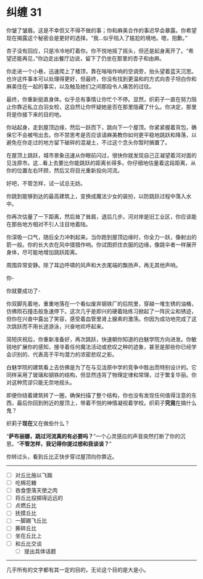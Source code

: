 # 纠缠 31

你皱了皱眉。这是不幸但又不得不做的事；你和麻美合作的事迟早会暴露。你希望现在揭露这个秘密会是更好的选择。“我...似乎陷入了尴尬的境地。嗯，抱歉。”

杏子没有回应，只是冷冷地盯着你。你不悦地摇了摇头，但还是起身离开了。“希望还能再见，”你边走出餐厅边说，留下了仍坐在那里的杏子和由麻。

你走进一个小巷，迅速爬上了楼顶，靠在嗡嗡作响的空调旁，抬头望着蓝天沉思。也许这件事本可以处理得更好，但最终，你没有找到更温和的方式向杏子坦白你和麻美住在一起的事实，以及触及她们之间那段令人痛苦的过往。

最终，你重新挺直身体。似乎总有事情让你忙个不停。显然，织莉子一直在努力阻止你靠近私立白羽女校，这自然让你怀疑她是否在那里隐藏了什么。你决定，那里将是你接下来的目的地。

你站起身，走到屋顶边缘，然后一跃而下，跳向下一个屋顶。你紧紧握着背包，确保它不会被甩出去。你不禁思考是否应该请麻美教你如何更平稳地跳跃和降落，以避免在你走过的地方留下破碎的混凝土，不过这个念头你暂时搁置了。

在屋顶上跳跃，城市景象迅速从你眼前闪过，很快你就发现自己正凝望着河对面的见泷原市。这...看上去要比你能跳跃的距离长得多。你仔细地估量着这段距离，从你的位置左右环顾，然后又将目光重新投向河流。

好吧，不管怎样，试一试总无妨。

你跳到能够到达的最高建筑上，变换成魔法少女的装扮，以防跳跃过程中落入水中。

你再次估量了一下距离，然后耸了耸肩，退后几步。河对岸是旧工业区，你应该能在那些地方相对不引人注目地着陆。

你深吸一口气，随后全力冲刺起来。当你跑到屋顶边缘时，你全力一跃，像射出的箭一般。你的长大衣在风中猎猎作响。你试图抓住衣服的边缘，像跳伞者一样展开身体，尽可能地增加跳跃距离。

周围异常安静。除了耳边呼啸的风声和大衣尾端的飘扬声，再无其他声响。

你-

你就要成功了-

你双脚先着地，重重地落在一个看似废弃钢铁厂的后院里，穿越一堆生锈的油桶，仿佛陨石撞击般急速停下。这次几乎是即兴的硬着陆练习掀起了一阵灰尘和锈迹，但你在兴奋中露出了笑容，感受着血管里肾上腺素的激荡。你因为成功地完成了这次跳跃而不用长途游泳，兴奋地欢呼起来。

简短庆祝后，你重新准备好，再次跳跃，快速朝你知道的白魅学院方向进发。你敏锐地扩展你的感知，搜寻着任何魔法活动或悲叹之种的迹象，甚至是那些你已经学会识别的、代表高于平均潜力的浓密悲叹之影。

白魅学院的建筑看上去仿佛是为了在与见泷原中学的竞争中胜出而特别设计的。它同样采用了玻璃和钢铁的结构，但显然违背了物理定律和常理，过于繁复华丽。你对这种荒谬只能无奈地摇头。

即便你绕着建筑转了一圈，确保扫描了整个结构，你也没有发现任何值得注意的东西，最后你回到附近的屋顶上，带着不悦的神情凝视着学校。织莉子**究竟**在搞什么鬼？

织莉子**现在**又在做些什么？

“**萨布丽娜，跳过河流真的有必要吗？**”一个心灵感应的声音突然打断了你的沉思。“**不管怎样，我记得你提过想和我谈谈？**”

你转过头，看到丘比正快步穿过屋顶向你靠近。

---

- [ ] 对丘比施以飞踹
- [ ] 吃棉花糖
- [ ] 吞食堕落天使之肉
- [ ] 将丘比投掷得远远的
- [ ] 点燃丘比
- [ ] 抚摸丘比
- [ ] 一脚踢飞丘比
- [ ] 撕碎丘比
- [ ] 坐在丘比上
- [ ] 和丘比交谈
  - [ ] 提出具体话题

---

几乎所有的文字都有其一定的目的，无论这个目的是大是小。
